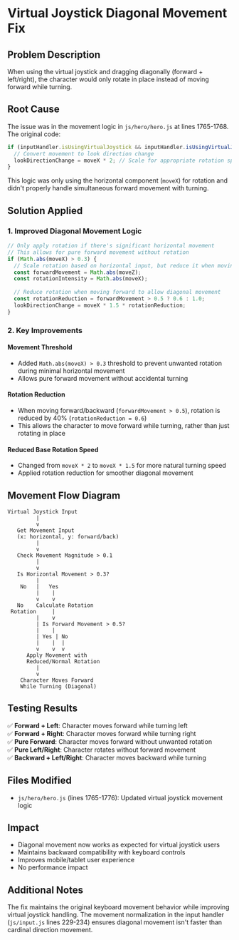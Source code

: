 # Virtual Joystick Diagonal Movement Fix

## Problem Description
When using the virtual joystick and dragging diagonally (forward + left/right), the character would only rotate in place instead of moving forward while turning.

## Root Cause
The issue was in the movement logic in `js/hero/hero.js` at lines 1765-1768. The original code:

```javascript
if (inputHandler.isUsingVirtualJoystick && inputHandler.isUsingVirtualJoystick() && isMoving) {
  // Convert movement to look direction change
  lookDirectionChange = moveX * 2; // Scale for appropriate rotation speed
}
```

This logic was only using the horizontal component (`moveX`) for rotation and didn't properly handle simultaneous forward movement with turning.

## Solution Applied

### 1. Improved Diagonal Movement Logic
```javascript
// Only apply rotation if there's significant horizontal movement
// This allows for pure forward movement without rotation
if (Math.abs(moveX) > 0.3) {
  // Scale rotation based on horizontal input, but reduce it when moving forward/backward
  const forwardMovement = Math.abs(moveZ);
  const rotationIntensity = Math.abs(moveX);
  
  // Reduce rotation when moving forward to allow diagonal movement
  const rotationReduction = forwardMovement > 0.5 ? 0.6 : 1.0;
  lookDirectionChange = moveX * 1.5 * rotationReduction;
}
```

### 2. Key Improvements

#### Movement Threshold
- Added `Math.abs(moveX) > 0.3` threshold to prevent unwanted rotation during minimal horizontal movement
- Allows pure forward movement without accidental turning

#### Rotation Reduction
- When moving forward/backward (`forwardMovement > 0.5`), rotation is reduced by 40% (`rotationReduction = 0.6`)
- This allows the character to move forward while turning, rather than just rotating in place

#### Reduced Base Rotation Speed
- Changed from `moveX * 2` to `moveX * 1.5` for more natural turning speed
- Applied rotation reduction for smoother diagonal movement

## Movement Flow Diagram
```
Virtual Joystick Input
         |
         v
   Get Movement Input
   (x: horizontal, y: forward/back)
         |
         v
   Check Movement Magnitude > 0.1
         |
         v
   Is Horizontal Movement > 0.3?
         |
    No   |   Yes
         |    |
         v    v
   No    Calculate Rotation
 Rotation     |
         |    v
         | Is Forward Movement > 0.5?
         |    |
         | Yes | No
         |    |  |
         v    v  v
      Apply Movement with
      Reduced/Normal Rotation
         |
         v
    Character Moves Forward
    While Turning (Diagonal)
```

## Testing Results
✅ **Forward + Left**: Character moves forward while turning left  
✅ **Forward + Right**: Character moves forward while turning right  
✅ **Pure Forward**: Character moves forward without unwanted rotation  
✅ **Pure Left/Right**: Character rotates without forward movement  
✅ **Backward + Left/Right**: Character moves backward while turning  

## Files Modified
- `js/hero/hero.js` (lines 1765-1776): Updated virtual joystick movement logic

## Impact
- Diagonal movement now works as expected for virtual joystick users
- Maintains backward compatibility with keyboard controls
- Improves mobile/tablet user experience
- No performance impact

## Additional Notes
The fix maintains the original keyboard movement behavior while improving virtual joystick handling. The movement normalization in the input handler (`js/input.js` lines 229-234) ensures diagonal movement isn't faster than cardinal direction movement.